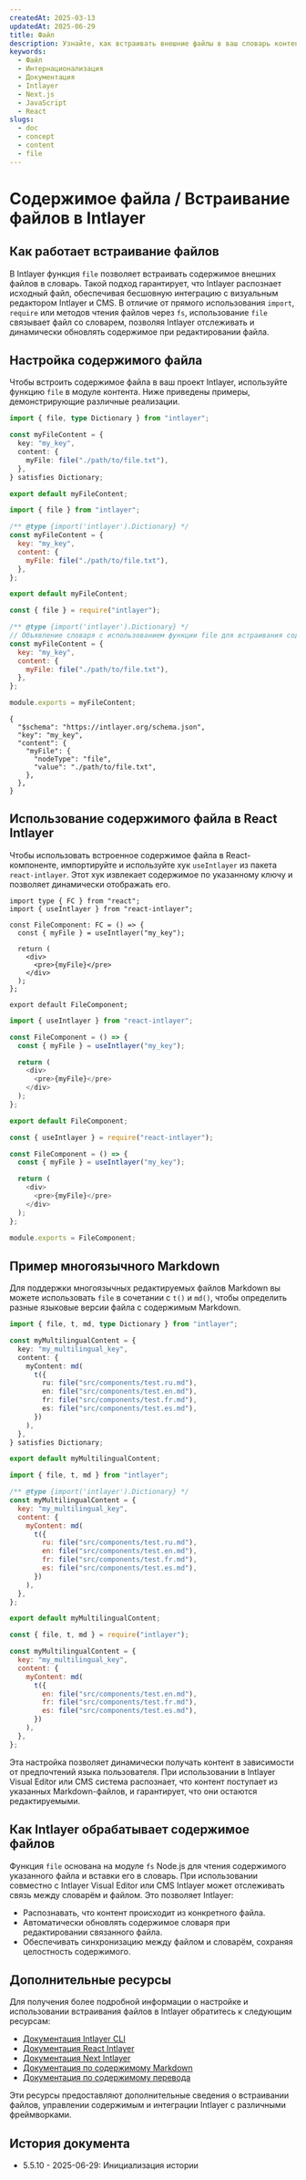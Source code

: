 ```yaml
---
createdAt: 2025-03-13
updatedAt: 2025-06-29
title: Файл
description: Узнайте, как встраивать внешние файлы в ваш словарь контента с помощью функции `file`. Эта документация объясняет, как Intlayer связывает и динамически управляет содержимым файлов.
keywords:
  - Файл
  - Интернационализация
  - Документация
  - Intlayer
  - Next.js
  - JavaScript
  - React
slugs:
  - doc
  - concept
  - content
  - file
---
```


# Содержимое файла / Встраивание файлов в Intlayer

## Как работает встраивание файлов

В Intlayer функция `file` позволяет встраивать содержимое внешних файлов в словарь. Такой подход гарантирует, что Intlayer распознает исходный файл, обеспечивая бесшовную интеграцию с визуальным редактором Intlayer и CMS. В отличие от прямого использования `import`, `require` или методов чтения файлов через `fs`, использование `file` связывает файл со словарем, позволяя Intlayer отслеживать и динамически обновлять содержимое при редактировании файла.

## Настройка содержимого файла

Чтобы встроить содержимое файла в ваш проект Intlayer, используйте функцию `file` в модуле контента. Ниже приведены примеры, демонстрирующие различные реализации.

```typescript fileName="**/*.content.ts" contentDeclarationFormat="typescript"
import { file, type Dictionary } from "intlayer";

const myFileContent = {
  key: "my_key",
  content: {
    myFile: file("./path/to/file.txt"),
  },
} satisfies Dictionary;

export default myFileContent;
```

```javascript fileName="**/*.content.mjs" contentDeclarationFormat="esm"
import { file } from "intlayer";

/** @type {import('intlayer').Dictionary} */
const myFileContent = {
  key: "my_key",
  content: {
    myFile: file("./path/to/file.txt"),
  },
};

export default myFileContent;
```

```javascript fileName="**/*.content.cjs" contentDeclarationFormat="commonjs"
const { file } = require("intlayer");

/** @type {import('intlayer').Dictionary} */
// Объявление словаря с использованием функции file для встраивания содержимого файла
const myFileContent = {
  key: "my_key",
  content: {
    myFile: file("./path/to/file.txt"),
  },
};

module.exports = myFileContent;
```

```json5 fileName="**/*.content.json" contentDeclarationFormat="json"
{
  "$schema": "https://intlayer.org/schema.json",
  "key": "my_key",
  "content": {
    "myFile": {
      "nodeType": "file",
      "value": "./path/to/file.txt",
    },
  },
}
```

## Использование содержимого файла в React Intlayer

Чтобы использовать встроенное содержимое файла в React-компоненте, импортируйте и используйте хук `useIntlayer` из пакета `react-intlayer`. Этот хук извлекает содержимое по указанному ключу и позволяет динамически отображать его.

```tsx fileName="**/*.tsx" codeFormat="typescript"
import type { FC } from "react";
import { useIntlayer } from "react-intlayer";

const FileComponent: FC = () => {
  const { myFile } = useIntlayer("my_key");

  return (
    <div>
      <pre>{myFile}</pre>
    </div>
  );
};

export default FileComponent;
```

```javascript fileName="**/*.mjx" codeFormat="esm"
import { useIntlayer } from "react-intlayer";

const FileComponent = () => {
  const { myFile } = useIntlayer("my_key");

  return (
    <div>
      <pre>{myFile}</pre>
    </div>
  );
};

export default FileComponent;
```

```javascript fileName="**/*.cjs" codeFormat="commonjs"
const { useIntlayer } = require("react-intlayer");

const FileComponent = () => {
  const { myFile } = useIntlayer("my_key");

  return (
    <div>
      <pre>{myFile}</pre>
    </div>
  );
};

module.exports = FileComponent;
```

## Пример многоязычного Markdown

Для поддержки многоязычных редактируемых файлов Markdown вы можете использовать `file` в сочетании с `t()` и `md()`, чтобы определить разные языковые версии файла с содержимым Markdown.

```typescript fileName="**/*.content.ts" contentDeclarationFormat="typescript"
import { file, t, md, type Dictionary } from "intlayer";

const myMultilingualContent = {
  key: "my_multilingual_key",
  content: {
    myContent: md(
      t({
        ru: file("src/components/test.ru.md"),
        en: file("src/components/test.en.md"),
        fr: file("src/components/test.fr.md"),
        es: file("src/components/test.es.md"),
      })
    ),
  },
} satisfies Dictionary;

export default myMultilingualContent;
```

```javascript fileName="**/*.content.mjs" contentDeclarationFormat="esm"
import { file, t, md } from "intlayer";

/** @type {import('intlayer').Dictionary} */
const myMultilingualContent = {
  key: "my_multilingual_key",
  content: {
    myContent: md(
      t({
        ru: file("src/components/test.ru.md"),
        en: file("src/components/test.en.md"),
        fr: file("src/components/test.fr.md"),
        es: file("src/components/test.es.md"),
      })
    ),
  },
};

export default myMultilingualContent;
```

```javascript fileName="**/*.content.cjs" contentDeclarationFormat="commonjs"
const { file, t, md } = require("intlayer");

const myMultilingualContent = {
  key: "my_multilingual_key",
  content: {
    myContent: md(
      t({
        en: file("src/components/test.en.md"),
        fr: file("src/components/test.fr.md"),
        es: file("src/components/test.es.md"),
      })
    ),
  },
};
```

Эта настройка позволяет динамически получать контент в зависимости от предпочтений языка пользователя. При использовании в Intlayer Visual Editor или CMS система распознает, что контент поступает из указанных Markdown-файлов, и гарантирует, что они остаются редактируемыми.

## Как Intlayer обрабатывает содержимое файлов

Функция `file` основана на модуле `fs` Node.js для чтения содержимого указанного файла и вставки его в словарь. При использовании совместно с Intlayer Visual Editor или CMS Intlayer может отслеживать связь между словарём и файлом. Это позволяет Intlayer:

- Распознавать, что контент происходит из конкретного файла.
- Автоматически обновлять содержимое словаря при редактировании связанного файла.
- Обеспечивать синхронизацию между файлом и словарём, сохраняя целостность содержимого.

## Дополнительные ресурсы

Для получения более подробной информации о настройке и использовании встраивания файлов в Intlayer обратитесь к следующим ресурсам:

- [Документация Intlayer CLI](https://github.com/aymericzip/intlayer/blob/main/docs/docs/ru/intlayer_cli.md)
- [Документация React Intlayer](https://github.com/aymericzip/intlayer/blob/main/docs/docs/ru/intlayer_with_create_react_app.md)
- [Документация Next Intlayer](https://github.com/aymericzip/intlayer/blob/main/docs/docs/ru/intlayer_with_nextjs_15.md)
- [Документация по содержимому Markdown](https://github.com/aymericzip/intlayer/blob/main/docs/docs/ru/dictionary/markdown.md)
- [Документация по содержимому перевода](https://github.com/aymericzip/intlayer/blob/main/docs/docs/ru/dictionary/translation.md)

Эти ресурсы предоставляют дополнительные сведения о встраивании файлов, управлении содержимым и интеграции Intlayer с различными фреймворками.

## История документа

- 5.5.10 - 2025-06-29: Инициализация истории
